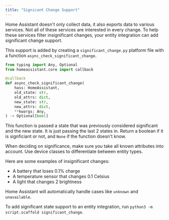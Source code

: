 ```yaml
---
title: "Signicant Change Support"
---
```


Home Assistant doesn't only collect data, it also exports data to various services. Not all of these services are interested in every change. To help these services filter insignificant changes, your entity integration can add significant change support.

This support is added by creating a `significant_change.py` platform file with a function `async_check_significant_change`.

```python
from typing import Any, Optional
from homeassistant.core import callback

@callback
def async_check_significant_change(
    hass: HomeAssistant,
    old_state: str,
    old_attrs: dict,
    new_state: str,
    new_attrs: dict,
    **kwargs: Any,
) -> Optional[bool]
```

This function is passed a state that was previously considered significant and the new state. It is just passing the last 2 states in. Return a boolean if it is signficiant or not, and `None` if the function doesn't know.

When deciding on significance, make sure you take all known attributes into account. Use device classes to differentiate between entity types.

Here are some examples of insignificant changes:
 - A battery that loses 0.1% charge
 - A temperature sensor that changes 0.1 Celsius
 - A light that changes 2 brightness

Home Assistant will automatically handle cases like `unknown` and `unavailable`.

To add significant state support to an entity integration, run `python3 -m script.scaffold significant_change`.
